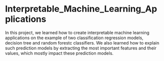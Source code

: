 # Interpretable_Machine_Learning_Applications
In this project, we learned how to create interpretable machine learning applications on the example of two classification regression models, decision tree and random forestc classifiers. We also learned how to explain such prediction models by extracting the most important features and their values, which mostly impact these prediction models.

